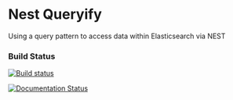 # Nest Queryify
Using a query pattern to access data within Elasticsearch via NEST

### Build Status
[![Build status](https://ci.appveyor.com/api/projects/status/5aqg8uxaxhm0woec/branch/master?svg=true)](https://ci.appveyor.com/project/StormID/nest-queryify/branch/master)
 
[![Documentation Status](https://readthedocs.org/projects/nest-queryify/badge/?version=latest)](http://nest-queryify.readthedocs.org/en/latest/?badge=latest)
